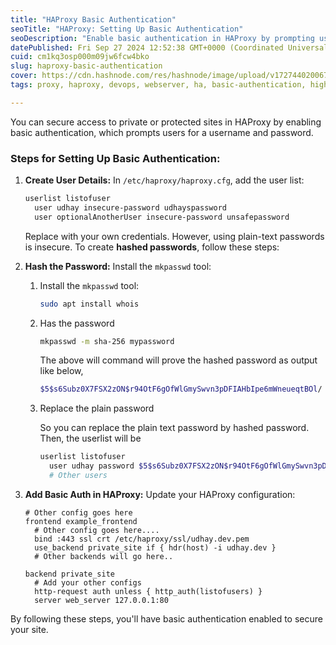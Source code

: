 ```yaml
---
title: "HAProxy Basic Authentication"
seoTitle: "HAProxy: Setting Up Basic Authentication"
seoDescription: "Enable basic authentication in HAProxy by prompting users for credentials to secure access to protected sites"
datePublished: Fri Sep 27 2024 12:52:38 GMT+0000 (Coordinated Universal Time)
cuid: cm1kq3osp000m09jw6fcw4bko
slug: haproxy-basic-authentication
cover: https://cdn.hashnode.com/res/hashnode/image/upload/v1727440200676/23fdd59e-1875-43d7-9611-4f2acc216327.jpeg
tags: proxy, haproxy, devops, webserver, ha, basic-authentication, high-availability

---
```


You can secure access to private or protected sites in HAProxy by enabling basic authentication, which prompts users for a username and password.

### Steps for Setting Up Basic Authentication:

1. **Create User Details:** In `/etc/haproxy/haproxy.cfg`, add the user list:
    
    ```bash
    userlist listofuser
      user udhay insecure-password udhayspassword
      user optionalAnotherUser insecure-password unsafepassword
    ```
    
    Replace with your own credentials. However, using plain-text passwords is insecure. To create **hashed passwords**, follow these steps:
    
2. **Hash the Password:** Install the `mkpasswd` tool:
    
    1. Install the `mkpasswd` tool:
        
        ```bash
        sudo apt install whois
        ```
        
    2. Has the password
        
        ```bash
        mkpasswd -m sha-256 mypassword
        ```
        
        The above will command will prove the hashed password as output like below,
        
        ```bash
        $5$s6Subz0X7FSX2zON$r94OtF6gOfWlGmySwvn3pDFIAHbIpe6mWneueqtBOl/
        ```
        
    3. Replace the plain password
        
        So you can replace the plain text password by hashed password. Then, the userlist will be
        
        ```bash
        userlist listofuser
          user udhay password $5$s6Subz0X7FSX2zON$r94OtF6gOfWlGmySwvn3pDFIAHbIpe6mWneueqtBOl/
          # Other users
        ```
        
3. **Add Basic Auth in HAProxy:** Update your HAProxy configuration:
    
    ```nginx
    # Other config goes here
    frontend example_frontend
      # Other config goes here....
      bind :443 ssl crt /etc/haproxy/ssl/udhay.dev.pem
      use_backend private_site if { hdr(host) -i udhay.dev }
      # Other backends will go here..
    
    backend private_site
      # Add your other configs
      http-request auth unless { http_auth(listofusers) }
      server web_server 127.0.0.1:80
    ```
    

By following these steps, you'll have basic authentication enabled to secure your site.